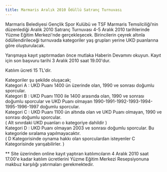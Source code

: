 ```yaml
---
title: Marmaris Aralık 2010 Ödüllü Satranç Turnuvası
---
```


Marmaris Belediyesi Gençlik Spor Kulübü ve TSF Marmaris Temsilciliği’nin düzenlediği Aralık 2010 Satranç Turnuvası 4-5 Aralık 2010 tarihlerinde Yüzme Eğitim Merkezi'nde gerçekleşecek. Birincilerin çeyrek altınla ödüllendirileceği turnuvada kategoriler yaş grupları yerine UKD puanlarına göre oluşturulacak.

Yarışmaya kayıt yaptırmadan önce mutlaka Haberin Devamını okuyun.
Kayıt için son başvuru tarihi 3 Aralık 2010 saat 19.00'dur.

Katılım ücreti 15 TL'dir.

Kategoriler şu şekilde oluşacak;  
Kategori A : UKD Puanı 1400 ün üzerinde olan, 1990 ve sonrası doğumlu sporcular.  
Kategori B : UKD Puanı 1100 ile 1400 arasında olan, 1990 ve sonrası doğumlu sporcular ve UKD Puanı olmayan 1990-1991-1992-1993-1994-1995-1996-1997 doğumlu sporcular.  
Kategori C : UKD Puanı 1100 ün altında olan ve UKD Puanı olmayan, 1990 ve sonrası doğumlu sporcular.  
( Alt sınırdaki UKD puanları o kategoriye dahildir )  
Kategori D : UKD Puanı olmayan 2003 ve sonrası doğumlu sporcular. Bu kategoride sıralama yapılmayacaktır.  
( D Kategorisinde oynama hakkı olan sporculardan isteyenler C Kategorisinde yarışabilirler. )  

** Site üzerinden online kayıt yaptıran katılımcıların 4 Aralık 2010 saat 17.00'e kadar katılım ücretlerini Yüzme Eğitim Merkezi Resepsiyonuna makbuz karşılığı yatırmaları gerekmektedir.
